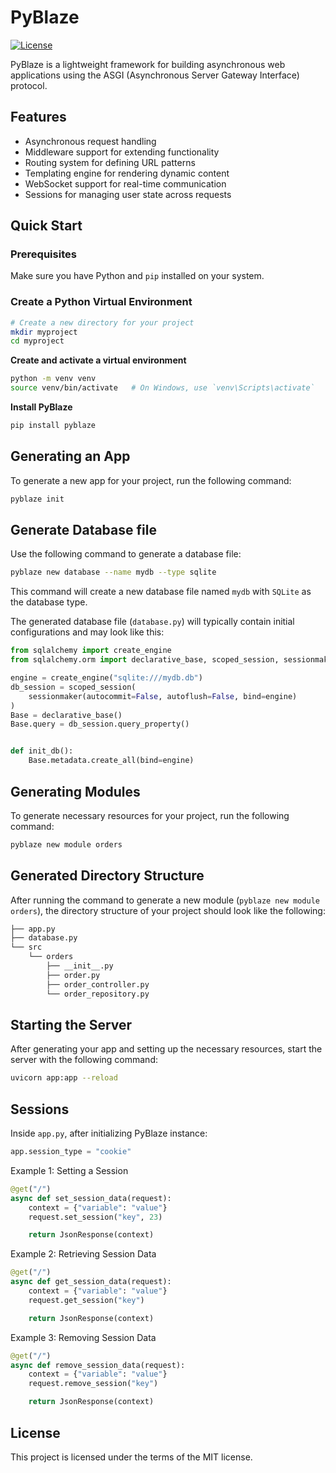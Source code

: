 # PyBlaze

[![License](https://img.shields.io/badge/license-MIT-blue.svg)](LICENSE)

PyBlaze is a lightweight framework for building asynchronous web applications using the ASGI (Asynchronous Server Gateway Interface) protocol.

## Features

- Asynchronous request handling
- Middleware support for extending functionality
- Routing system for defining URL patterns
- Templating engine for rendering dynamic content
- WebSocket support for real-time communication
- Sessions for managing user state across requests

## Quick Start

### Prerequisites

Make sure you have Python and `pip` installed on your system.

### Create a Python Virtual Environment

```bash
# Create a new directory for your project
mkdir myproject
cd myproject
```

**Create and activate a virtual environment**

```bash
python -m venv venv
source venv/bin/activate   # On Windows, use `venv\Scripts\activate`
```

**Install PyBlaze**

```bash
pip install pyblaze
```

## Generating an App

To generate a new app for your project, run the following command:

```bash
pyblaze init
```

## Generate Database file

Use the following command to generate a database file:

```bash
pyblaze new database --name mydb --type sqlite
```

This command will create a new database file named `mydb` with `SQLite` as the database type.

The generated database file (`database.py`) will typically contain initial configurations and may look like this:

```python
from sqlalchemy import create_engine
from sqlalchemy.orm import declarative_base, scoped_session, sessionmaker

engine = create_engine("sqlite:///mydb.db")
db_session = scoped_session(
    sessionmaker(autocommit=False, autoflush=False, bind=engine)
)
Base = declarative_base()
Base.query = db_session.query_property()


def init_db():
    Base.metadata.create_all(bind=engine)
```

## Generating Modules

To generate necessary resources for your project, run the following command:

```bash
pyblaze new module orders
```

## Generated Directory Structure

After running the command to generate a new module (`pyblaze new module orders`), the directory structure of your project should look like the following:

```bash
├── app.py
├── database.py
└── src
    └── orders
        ├── __init__.py
        ├── order.py
        ├── order_controller.py
        └── order_repository.py
```

## Starting the Server

After generating your app and setting up the necessary resources, start the server with the following command:

```bash
uvicorn app:app --reload
```


## Sessions

Inside `app.py`, after initializing PyBlaze instance:


```python
app.session_type = "cookie"
```

Example 1: Setting a Session
```python
@get("/")
async def set_session_data(request):
    context = {"variable": "value"}
    request.set_session("key", 23)

    return JsonResponse(context)
```

Example 2: Retrieving Session Data
```python
@get("/")
async def get_session_data(request):
    context = {"variable": "value"}
    request.get_session("key")

    return JsonResponse(context)
```

Example 3: Removing Session Data
```python
@get("/")
async def remove_session_data(request):
    context = {"variable": "value"}
    request.remove_session("key")

    return JsonResponse(context)
```


## License

This project is licensed under the terms of the MIT license.